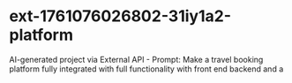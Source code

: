# ext-1761076026802-31iy1a2-platform
AI-generated project via External API - Prompt: Make a travel booking platform fully integrated with full functionality with front end backend and a
